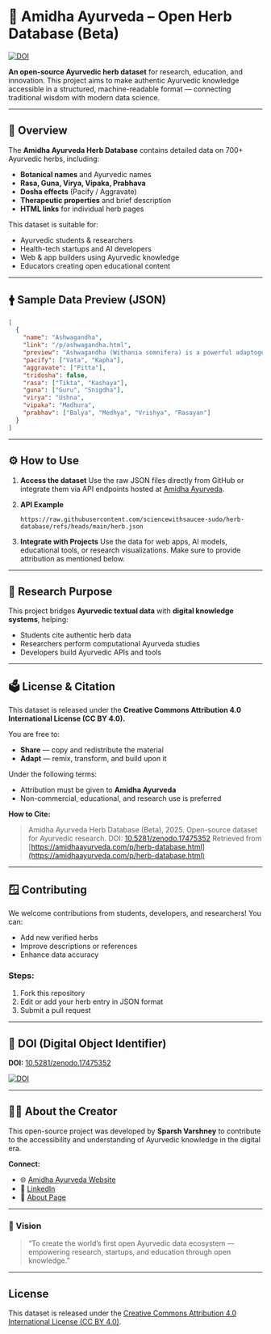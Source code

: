 # 🌿 Amidha Ayurveda – Open Herb Database (Beta)

[![DOI](https://zenodo.org/badge/1085515020.svg)](https://doi.org/10.5281/zenodo.17475352)

**An open-source Ayurvedic herb dataset** for research, education, and innovation.
This project aims to make authentic Ayurvedic knowledge accessible in a structured, machine-readable format — connecting traditional wisdom with modern data science.

---

## 📖 Overview

The **Amidha Ayurveda Herb Database** contains detailed data on 700+ Ayurvedic herbs, including:

* **Botanical names** and Ayurvedic names
* **Rasa, Guna, Virya, Vipaka, Prabhava**
* **Dosha effects** (Pacify / Aggravate)
* **Therapeutic properties** and brief description
* **HTML links** for individual herb pages

This dataset is suitable for:

* Ayurvedic students & researchers
* Health-tech startups and AI developers
* Web & app builders using Ayurvedic knowledge
* Educators creating open educational content

---

## 🛉 Sample Data Preview (JSON)

```json
[
  {
    "name": "Ashwagandha",
    "link": "/p/ashwagandha.html",
    "preview": "Ashwagandha (Withania somnifera) is a powerful adaptogen. It reduces stress, increases strength, and supports reproductive and nervous systems.",
    "pacify": ["Vata", "Kapha"],
    "aggravate": ["Pitta"],
    "tridosha": false,
    "rasa": ["Tikta", "Kashaya"],
    "guna": ["Guru", "Snigdha"],
    "virya": "Ushna",
    "vipaka": "Madhura",
    "prabhav": ["Balya", "Medhya", "Vrishya", "Rasayan"]
  }
]
```

---

## ⚙️ How to Use

1. **Access the dataset**
   Use the raw JSON files directly from GitHub or integrate them via API endpoints hosted at [Amidha Ayurveda](https://amidhaayurveda.com/p/herb-database.html).

2. **API Example**

   ```
   https://raw.githubusercontent.com/sciencewithsaucee-sudo/herb-database/refs/heads/main/herb.json
   ```

3. **Integrate with Projects**
   Use the data for web apps, AI models, educational tools, or research visualizations.
   Make sure to provide attribution as mentioned below.

---

## 🧠 Research Purpose

This project bridges **Ayurvedic textual data** with **digital knowledge systems**, helping:

* Students cite authentic herb data
* Researchers perform computational Ayurveda studies
* Developers build Ayurvedic APIs and tools

---

## 🗳️ License & Citation

This dataset is released under the **Creative Commons Attribution 4.0 International License (CC BY 4.0).**

You are free to:

* **Share** — copy and redistribute the material
* **Adapt** — remix, transform, and build upon it

Under the following terms:

* Attribution must be given to **Amidha Ayurveda**
* Non-commercial, educational, and research use is preferred

**How to Cite:**

> Amidha Ayurveda Herb Database (Beta), 2025. Open-source dataset for Ayurvedic research.
> DOI: [10.5281/zenodo.17475352](https://doi.org/10.5281/zenodo.17475352)
> Retrieved from [https://amidhaayurveda.com/p/herb-database.html](https://amidhaayurveda.com/p/herb-database.html)

---

## 🪟 Contributing

We welcome contributions from students, developers, and researchers!
You can:

* Add new verified herbs
* Improve descriptions or references
* Enhance data accuracy

### Steps:

1. Fork this repository
2. Edit or add your herb entry in JSON format
3. Submit a pull request

---

## 🔗 DOI (Digital Object Identifier)

**DOI:** [10.5281/zenodo.17475352](https://doi.org/10.5281/zenodo.17475352)

<a href="https://doi.org/10.5281/zenodo.17475352"><img src="https://zenodo.org/badge/1085515020.svg" alt="DOI"></a>

---

## 👨‍⚕️ About the Creator

This open-source project was developed by **Sparsh Varshney** to contribute to the accessibility and understanding of Ayurvedic knowledge in the digital era.

**Connect:**

* 🌐 [Amidha Ayurveda Website](https://amidhaayurveda.com)
* 💼 [LinkedIn](https://linkedin.com/in/sparshvarshney)
* 📄 [About Page](https://amidhaayurveda.com/p/about.html)

---

### 💚 Vision

> “To create the world’s first open Ayurvedic data ecosystem —
> empowering research, startups, and education through open knowledge.”

---

## License

This dataset is released under the [Creative Commons Attribution 4.0 International License (CC BY 4.0)](https://creativecommons.org/licenses/by/4.0/).
